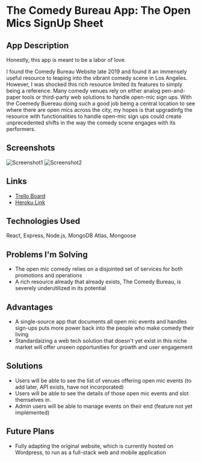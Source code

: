 # The Comedy Bureau App: The Open Mics SignUp Sheet

## App Description

Honestly, this app is meant to be a labor of love. 

I found the Comedy Bureau Website late 2019 and found it an immensely useful resource to leaping into the vibrant comedy scene in Los Angeles. However, I was shocked this rich resource limited its features to simply being a reference. Many comedy venues rely on either analog pen-and-paper tools or third-party web solutions to handle open-mic sign ups. With the Coemedy Buereau doing such a good job being a central location to see where there are open mics across the city, my hopes is that upgradinfg the resource with functionalities to handle open-mic sign ups could create unprecedented shifts in the way the comedy scene engages with its performers. 

## Screenshots
![Screenshot1](https://imgur.com/9cbZfba.png)
![Screenshot2](https://imgur.com/5FpTMiw.png)

## Links
* [Trello Board](https://trello.com/b/2ADglKFu/comedy-bureau-open-mics)
* [Heroku Link](https://comedy-bureau-openmics-concept.herokuapp.com/)

## Technologies Used
React, Express, Node.js, MongoDB Atlas, Mongoose

## Problems I'm Solving
* The open mic comedy relies on a disjointed set of services for both promotions and operations
* A rich resource already that already exists, The Comedy Bureau, is severely underutilized in its potential

## Advantages
* A single-source app that documents all open mic events and handles sign-ups puts more power back into the people who make comedy their living
* Standardaizing a web tech solution that doesn't yet exist in this niche market will offer unseen opportunities for growth and user engagement

## Solutions
* Users will be able to see the list of venues offering open mic events (to add later, API exists, have not incorporated)
* Users will be able to see the details of those open mic events and slot themselves in.
* Admin users will be able to manage events on their end (feature not yet implemented)

## Future Plans
* Fully adapting the original website, which is currently hosted on Wordpress, to run as a full-stack web and mobile application

